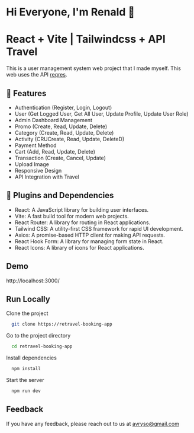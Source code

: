 # Hi Everyone, I'm Renald 👋

# React + Vite | Tailwindcss + API Travel

This is a user management system web project that I made myself. This web uses the API [reqres](https://reqres.in/).

## 🔗 Features

- Authentication (Register, Login, Logout)
- User (Get Logged User, Get All User, Update Profile, Update User Role)
- Admin Dashboard Management
- Promo (Create, Read, Update, Delete)
- Category (Create, Read, Update, Delete)
- Activity (CRUCreate, Read, Update, DeleteD)
- Payment Method
- Cart (Add, Read, Update, Delete)
- Transaction (Create, Cancel, Update)
- Upload Image
- Responsive Design
- API Integration with Travel

## 🔗 Plugins and Dependencies

- React: A JavaScript library for building user interfaces.
- Vite: A fast build tool for modern web projects.
- React Router: A library for routing in React applications.
- Tailwind CSS: A utility-first CSS framework for rapid UI development.
- Axios: A promise-based HTTP client for making API requests.
- React Hook Form: A library for managing form state in React.
- React Icons: A library of icons for React applications.

## Demo

http://localhost:3000/

## Run Locally

Clone the project

```bash
  git clone https://retravel-booking-app
```

Go to the project directory

```bash
  cd retravel-booking-app
```

Install dependencies

```bash
  npm install
```

Start the server

```bash
  npm run dev
```

## Feedback

If you have any feedback, please reach out to us at avryso@gmail.com
